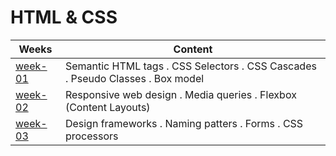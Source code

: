 # HTML & CSS

| Weeks                          | Content                                                                        |
| ------------------------------ | ------------------------------------------------------------------------------ |
| [week-01](./week-01/lesson.md) | Semantic HTML tags . CSS Selectors . CSS Cascades . Pseudo Classes . Box model |
| [week-02](./week-02/lesson.md) | Responsive web design . Media queries . Flexbox (Content Layouts)              |
| [week-03](./week-03/lesson.md) | Design frameworks . Naming patters . Forms . CSS processors                    |
